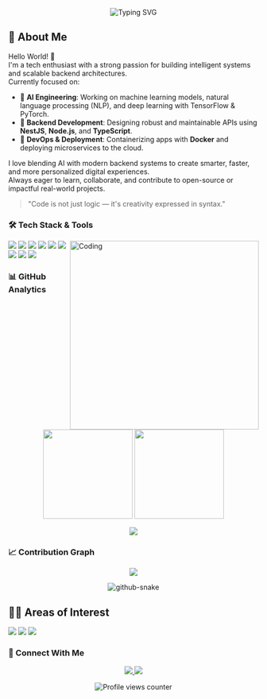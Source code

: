 <p align="center">
  <img src="https://readme-typing-svg.herokuapp.com?font=Fira+Code&pause=1000&color=58A6FF&center=true&vCenter=true&width=435&lines=AI+Engineer+%7C+Backend+Developer;Machine+Learning+%7C+NestJS+%7C+Docker" alt="Typing SVG" />
</p>

## 🔭 About Me
Hello World! 👋  
I'm a tech enthusiast with a strong passion for building intelligent systems and scalable backend architectures.  
Currently focused on:

- 🤖 **AI Engineering**: Working on machine learning models, natural language processing (NLP), and deep learning with TensorFlow & PyTorch.
- 🧠 **Backend Development**: Designing robust and maintainable APIs using **NestJS**, **Node.js**, and **TypeScript**.
- 🐳 **DevOps & Deployment**: Containerizing apps with **Docker** and deploying microservices to the cloud.

I love blending AI with modern backend systems to create smarter, faster, and more personalized digital experiences.  
Always eager to learn, collaborate, and contribute to open-source or impactful real-world projects.

> "Code is not just logic — it's creativity expressed in syntax."

### 🛠️ Tech Stack & Tools
<img align="right" alt="Coding" width="380" src="https://media.giphy.com/media/v1.Y2lkPTc5MGI3NjExcDh3bThmOGsyemdxbng5NmRwbTl4Ync4eHVybm05eHd6YzdsN2x6ZSZlcD12MV9pbnRlcm5hbF9naWZzX2dpZklkJmN0PWc/qgQUggAC3Pfv687qPC/giphy.gif" />

<p align="left">
  <img src="https://img.shields.io/badge/Python-3776AB?style=for-the-badge&logo=python&logoColor=white"/>
  <img src="https://img.shields.io/badge/NestJS-E0234E?style=for-the-badge&logo=nestjs&logoColor=white"/>
  <img src="https://img.shields.io/badge/Docker-2496ED?style=for-the-badge&logo=docker&logoColor=white"/>
  <img src="https://img.shields.io/badge/TypeScript-007ACC?style=for-the-badge&logo=typescript&logoColor=white"/>
  <img src="https://img.shields.io/badge/Node.js-339933?style=for-the-badge&logo=nodedotjs&logoColor=white"/>
  <img src="https://img.shields.io/badge/MongoDB-4EA94B?style=for-the-badge&logo=mongodb&logoColor=white"/>
  <img src="https://img.shields.io/badge/PostgreSQL-316192?style=for-the-badge&logo=postgresql&logoColor=white"/>
  <img src="https://img.shields.io/badge/TensorFlow-FF6F00?style=for-the-badge&logo=tensorflow&logoColor=white"/>
  <img src="https://img.shields.io/badge/PyTorch-EE4C2C?style=for-the-badge&logo=pytorch&logoColor=white"/>
</p>

### 📊 GitHub Analytics
<p align="center"> 
  <img height="180em" src="https://github-readme-stats.vercel.app/api?username=viethung20101&show_icons=true&theme=tokyonight&count_private=true&include_all_commits=true"/>
  <img height="180em" src="https://github-readme-stats.vercel.app/api/top-langs/?username=viethung20101&layout=compact&theme=tokyonight&count_private=true&include_all_commits=true&hide_border=true&langs_count=10"/>
  <p align="center">
  <img src="https://github-readme-streak-stats.herokuapp.com?user=viethung20101&theme=tokyonight&hide_border=true" />
</p>

</p>

### 📈 Contribution Graph
<p align="center">
  <img src="https://github-readme-activity-graph.vercel.app/graph?username=viethung20101&bg_color=0D1117&color=58A6FF&line=58A6FF&point=FFFFFF&hide_border=true&area=true&area_color=58A6FF&custom_title=Contribution%20Graph&radius=6"/>
</p>

<div align="center">
  <picture>
    <source media="(prefers-color-scheme: dark)" srcset="https://raw.githubusercontent.com/trinib/trinib/snake/github-snake-dark.svg" />
    <source media="(prefers-color-scheme: light)" srcset="https://raw.githubusercontent.com/trinib/trinib/snake/github-snake.svg" />
    <img alt="github-snake" src="https://raw.githubusercontent.com/trinib/trinib/snake/github-snake-dark.svg" />
  </picture>
</div>

## 👨‍💻 Areas of Interest
<p align="left">
  <img src="https://img.shields.io/badge/Web%20Development-0078D7?style=for-the-badge"/>
  <img src="https://img.shields.io/badge/Mobile%20Apps-3DDC84?style=for-the-badge"/>
  <img src="https://img.shields.io/badge/AI%20Engineering-00B265?style=for-the-badge"/>
</p>

### 🤝 Connect With Me
<p align="center"> 
  <a href="https://linkedin.com/in/vhung2010"> 
    <img src="https://img.shields.io/badge/LinkedIn-0077B5?style=for-the-badge&logo=linkedin&logoColor=white"/> 
  </a> 
  <a href="mailto:viethung20101@gmail.com"> 
    <img src="https://img.shields.io/badge/Gmail-D14836?style=for-the-badge&logo=gmail&logoColor=white"/> 
  </a> 
</p>

<p align="center"> 
  <img src="https://komarev.com/ghpvc/?username=viethung20101&style=flat-square&color=blue" alt="Profile views counter" /> 
</p>
